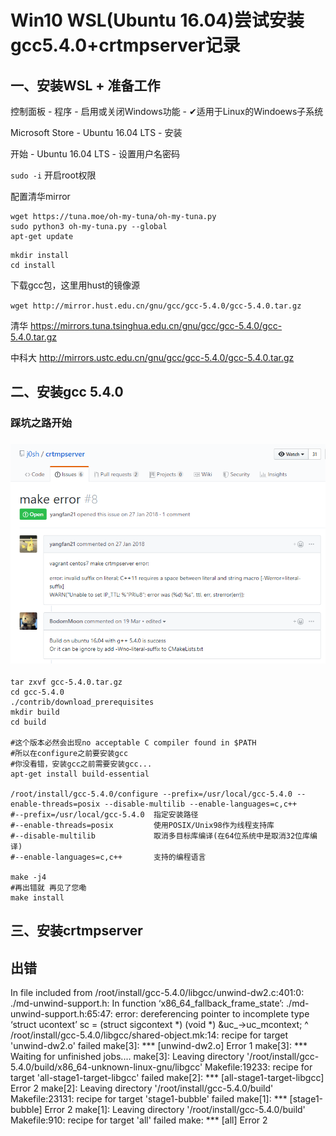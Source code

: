 # Win10 WSL(Ubuntu 16.04)尝试安装gcc5.4.0+crtmpserver记录

## 一、安装WSL + 准备工作

控制面板 - 程序 - 启用或关闭Windows功能 - ✔适用于Linux的Windoews子系统

Microsoft Store - Ubuntu 16.04 LTS - 安装

开始 - Ubuntu 16.04 LTS - 设置用户名密码

`sudo -i` 开启root权限

配置清华mirror

```shell
wget https://tuna.moe/oh-my-tuna/oh-my-tuna.py
sudo python3 oh-my-tuna.py --global
apt-get update
```

```shell
mkdir install
cd install
```

下载gcc包，这里用hust的镜像源

`wget http://mirror.hust.edu.cn/gnu/gcc/gcc-5.4.0/gcc-5.4.0.tar.gz`

清华 https://mirrors.tuna.tsinghua.edu.cn/gnu/gcc/gcc-5.4.0/gcc-5.4.0.tar.gz

中科大 http://mirrors.ustc.edu.cn/gnu/gcc/gcc-5.4.0/gcc-5.4.0.tar.gz




## 二、安装gcc 5.4.0

### 踩坑之路开始

### ![TIM截图20190524211257](TIM截图20190524211257.png)



```shell
tar zxvf gcc-5.4.0.tar.gz
cd gcc-5.4.0
./contrib/download_prerequisites
mkdir build
cd build

#这个版本必然会出现no acceptable C compiler found in $PATH
#所以在configure之前要安装gcc
#你没看错，安装gcc之前需要安装gcc...
apt-get install build-essential

/root/install/gcc-5.4.0/configure --prefix=/usr/local/gcc-5.4.0 --enable-threads=posix --disable-multilib --enable-languages=c,c++
#--prefix=/usr/local/gcc-5.4.0	指定安装路径
#--enable-threads=posix			使用POSIX/Unix98作为线程支持库
#--disable-multilib				取消多目标库编译(在64位系统中是取消32位库编译)
#--enable-languages=c,c++		支持的编程语言

make -j4
#再出错就 再见了您嘞
make install

```



## 三、安装crtmpserver

## 出错

In file included from /root/install/gcc-5.4.0/libgcc/unwind-dw2.c:401:0:
./md-unwind-support.h: In function ‘x86_64_fallback_frame_state’:
./md-unwind-support.h:65:47: error: dereferencing pointer to incomplete type ‘struct ucontext’
       sc = (struct sigcontext *) (void *) &uc_->uc_mcontext;
                                               ^
/root/install/gcc-5.4.0/libgcc/shared-object.mk:14: recipe for target 'unwind-dw2.o' failed
make[3]: *** [unwind-dw2.o] Error 1
make[3]: *** Waiting for unfinished jobs....
make[3]: Leaving directory '/root/install/gcc-5.4.0/build/x86_64-unknown-linux-gnu/libgcc'
Makefile:19233: recipe for target 'all-stage1-target-libgcc' failed
make[2]: *** [all-stage1-target-libgcc] Error 2
make[2]: Leaving directory '/root/install/gcc-5.4.0/build'
Makefile:23131: recipe for target 'stage1-bubble' failed
make[1]: *** [stage1-bubble] Error 2
make[1]: Leaving directory '/root/install/gcc-5.4.0/build'
Makefile:910: recipe for target 'all' failed
make: *** [all] Error 2
